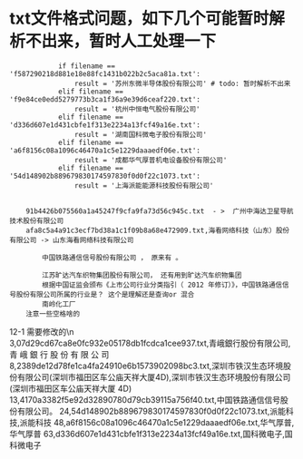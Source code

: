 # txt文件格式问题，如下几个可能暂时解析不出来，暂时人工处理一下
                if filename == 'f587290218d881e18e88fc1431b022b2c5aca81a.txt':
                    result = '苏州东微半导体股份有限公司' # todo: 暂时解析不出来
                elif filename == 'f9e84ce0edd5279773b3ca1f36a9e39d6ceaf220.txt':
                    result = '杭州中恒电气股份有限公司'
                elif filename == 'd336d607e1d431cbfe1f313e2234a13fcf49a16e.txt':
                    result = '湖南国科微电子股份有限公司'
                elif filename == 'a6f8156c08a1096c46470a1c5e1229daaaedf06e.txt':
                    result = '成都华气厚普机电设备股份有限公司'
                elif filename == '54d148902b889679830174597830f0d0f22c1073.txt':
                    result = '上海派能能源科技股份有限公司'

                
        91b4426b075560a1a45247f9cfa9fa73d56c945c.txt  - >  广州中海达卫星导航技术股份有限公司
        afa8c5a4a91c3ecf7bd38a1c1f09b8a68e472909.txt,海看网络科技（山东）股份有限公司 -> 山东海看网络科技有限公司

            中国铁路通信信号股份有限公司 ， 原来有 。

            江苏旷达汽车织物集团股份有限公司， 还有用到旷达汽车织物集团
            根据中国证监会颁布《上市公司行业分类指引（ 2012 年修订）》，中国铁路通信信号股份有限公司所属的行业是？ 这个是理解还是查询or 混合
            南岭化工厂
        注意一些空格啥的

12-1
    需要修改的\n    
    3,07d29cd67ca8e0fc932e05178db1fcdca1cee937.txt,青峨銀行股份有限公司,青 峨 銀 行 股 份 有 限 公 司
    8,2389de12d78fe1ca4fa24910e6b1573902098bc3.txt,深圳市铁汉生态环境股份有限公司(深圳市福田区车公庙天祥大厦4D),深圳市铁汉生态环境股份有限公司 (深圳市福田区车公庙天祥大厦 4D)
    13,4170a3382f5e92d32890780d79cb39115a756f40.txt,中国铁路通信信号股份有限公司。
    24,54d148902b889679830174597830f0d0f22c1073.txt,派能科技,派能科技
    48,a6f8156c08a1096c46470a1c5e1229daaaedf06e.txt,华气厚普,华气厚普
    63,d336d607e1d431cbfe1f313e2234a13fcf49a16e.txt,国科微电子,国科微电子
